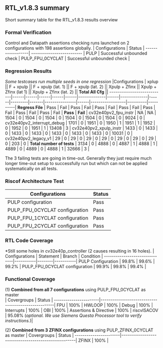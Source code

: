 ## RTL_v1.8.3 summary
Short summary table for the RTL_v1.8.3 results overview

### Formal Verification
Control and Datapath assertions checking runs launched on 2 configurations with 198 assertions globally.
| Configurations  | Status                                                     |
------------------| -------------------------- |
PULP              | Successful unbounded check |
PULP_FPU_0CYCLAT  | Successful unbounded check |

### Regression Results
*Some testcases run multiple seeds in one regression*
|Configurations             | xplup      || F + xpulp  || F + xpulp (lat. 1) || F + xpulp (lat. 2) || Xpulp + Zfinx || Xpulp + Zfinx (lat 1) || Xpulp + Zfinx (lat. 2) || **Total All Cfg**  ||
----------------------------|------|------|------|------|------|--------------|------|--------------|------|---------|-------|----------------|------|------------------|----------|----------|
**Regress File**            | Pass | Fail | Pass | Fail | Pass | Fail         | Pass | Fail         | Pass | Fail    | Pass  | Fail           | Pass | Fail             | **Pass** | **Fail** |
cv32e40pv2_fpu_instr        | NA   | NA   | 1504 | 0    | 1504 | 0            | 1504 | 0            | 1504 | 0       | 1504  | 0              | 1504 | 0                | 9024     | 0        |
cv32e40pv2_interrupt_debug	| 1701 | 0    | 1951 | 0    | 1950 | 1            | 1951 | 1            | 1952 | 0       | 1952  | 0              | 1951 | 1                | 13408    | 3        |
cv32e40pv2_xpulp_instr      | 1433 | 0    | 1433 | 0    | 1433 | 0            | 1433 | 0            | 1433 | 0       | 1433  | 0              | 1433 | 0                | 10031    | 0        |
cv32e40pv2_legacy_v1        | 29   | 0    | 29   | 0    | 29   | 0            | 29   | 0            | 29   | 0       | 29    | 0              | 29   | 0                | 203      | 0        |
**Total number of tests**   | 3134 | 0    | 4888 | 0    | 4887 | 1            | 4888 | 1            | 4889 | 0       | 4889  | 0              | 4888 | 1                | 32666    | 3        |

The 3 failing tests are going in time-out. Generally they just require much longer time-out setup to successfully run but which can not be applied systematically on all tests.

### Riscof Architecture Test
| Configurations               | Status |
-------------------------------|--------|
PULP configuration             | Pass   |
PULP_FPU_0CYCLAT configuration | Pass   |
PULP_FPU_1CYCLAT configuration | Pass   |
PULP_FPU_2CYCLAT configuration | Pass   |

### RTL Code Coverage
*Still some holes in cv32e40p_controller (2 causes resulting in 16 holes).
| Configurations               | Statement | Branch | Condition | 
-------------------------------|-----------|--------|-----------|
PULP Configuration             | 99.8%     | 99.6%  | 99.2%     | 
PULP_FPU_0CYCLAT configuration | 99.9%     | 99.8%  | 99.4%     |

### Functional Coverage
(1) **Combined from all 7 configurations** using PULP_FPU_0CYCLAT as master  
| Covergroups          | Status                                               |
-----------------------|------------------------------------------------------|
FPU                    | 100%                                                 |
HWLOOP                 | 100%                                                 |
Debug                  | 100%                                                 |
Interrupts             | 100%                                                 |
OBI                    | 100%                                                 |
Assertions & Directive | 100%                                                 |
riscvISACOV            | 95.08% (*optional. We use Siemens Questa Processor tool to verify instructions.*)|

(2) **Combined from 3 ZFINX configurations** using PULP_ZFINX_0CYCLAT as master
| Covergroups          | Status                                               |
-----------------------|------------------------------------------------------|
ZFINX                  | 100%                                                 |

